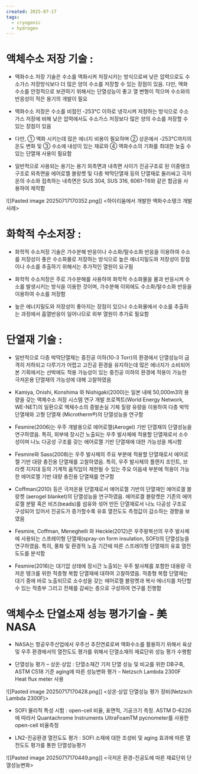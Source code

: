 ```yaml
---
created: 2025-07-17
tags:
  - cryogenic
  - hydrogen
---
```

# 액체수소 저장 기술 : 
- 액화수소 저장 기술은 수소를 액화시켜 저장시키는 방식으로써 낮은 압력으로도 수소가스 저장방식보다 더 많은 양의 수소를 저장할 수 있는 장점이 있음. 다만, 액화수소를 안정적으로 보관하기 위해서는 단열성능이 좋고 열 변형이 적으며 수소와의 반응성이 적은 용기의 개발이 필요

- 액화수소 저장은 수소를 비점인 -253℃ 이하로 냉각시켜 저장하는 방식으로 수소가스 저장에 비해 낮은 압력에서도 수소가스 저장보다 많은 양의 수소를 저장할 수 있는 장점이 있음

- 다만, ① 액화 시키는데 많은 에너지 비용이 필요하며 ② 상온에서 -253℃까지의 온도 변화 및 ③ 수소에 내성이 있는 재료와 ④ 액화수소의 기화를 최대한 늦출 수 있는 단열재 사용이 필요함

- 일반적으로 사용되는 용기는 용기 외측면과 내측면 사이가 진공구조로 된 이중탱크 구조로 외측면을 에어로젤 블랑켓 및 다층 박막단열재 등의 단열재로 둘러싸고 극저온의 수소와 접촉하는 내측면은 SUS 304, SUS 316, 6061-T6와 같은 합금을 사용하여 제작함

![[Pasted image 20250717170352.png]]
<하이리움에서 개발한 액화수소탱크 개발 사례>

# 화학적 수소저장 : 
- 화학적 수소저장 기술은 가수분해 반응이나 수소화/탈수소화 반응을 이용하여 수소를 저장성이 좋은 수소화물로 저장하는 방식으로 높은 에너지밀도와 저장성이 장점이나 수소를 추출하기 위해서는 추가적인 열원이 요구됨

- 화학적 수소저장은 주로 가수분해를 사용하여 화학적 수소화물을 물과 반응시켜 수소를 발생시키는 방식을 이용한 것이며, 가수분해 이외에도 수소화/탈수소화 반응을 이용하여 수소를 저장함

- 높은 에너지밀도와 저장성이 좋아지는 장점이 있으나 수소화물에서 수소를 추출하는 과정에서 흡열반응이 일어나므로 외부 열원이 추가로 필요함

# 단열재 기술 : 
- 일반적으로 다층 박막단열재는 중진공 이하(10-3 Torr)의 환경에서 단열성능이 급격히 저하되고 다루기가 어렵고 고진공 환경을 유지하는데 많은 에너지가 소비되어 본 기획에서는 선박에도 적용 가능성이 있는 중진공 이하의 환경에 적용이 가능한 극저온용 단열재의 가능성에 대해 고찰하였음

- Kamiya, Onishi, Konshima 와 Nishigaki(2000)는 일본 내에 50,000m3의 용량을 갖는 액체수소 저장 시스템 연구 개발 프로젝트(World Energy Network, WE-NET)의 일환으로 액체수소의 증발손실 기체 질량 유량을 이용하여 다층 박막단열재와 고형 단열재 (Microtherm®)의 단열성능을 연구함

- Fesmire(2006)는 우주 개발용으로 에어로젤(Aerogel) 기반 단열재의 단열성능을 연구하였음. 특히, 외부에 장시간 노출되는 우주 발사체에 적용할 단열재로서 소수성이며 나노 다공성 구조를 갖는 에어로젤 기반 단열재에 대한 가능성을 제시함

- Fesmire와 Sass(2008)는 우주 발사체의 주요 부분에 적용할 단열재로서 에어로젤 기반 대량 충진용 단열재를 고찰하였음. 특히, 우주 발사체의 플랜지 조인트, 브라켓 지지대 등의 기계적 움직임이 제한될 수 있는 주요 이음새 부분에 적용이 가능한 에어로젤 기반 대량 충진용 단열재를 연구함

- Coffman(2010) 등은 극저온용 단열재로서 에어로젤 기반의 단열재인 에어로겔 블랑켓 (aerogel blanket)의 단열성능을 연구하였음. 에어로겔 블랑켓은 기존의 에어로젤 분말 혹은 비즈(beads)를 섬유와 섞어 만든 단열재로서 나노 다공성 구조로 구성되어 있어서 진공도가 증가할수록 유효 열전도도 측정값이 감소하는 경향을 보였음

- Fesmire, Coffman, Meneghelli 와 Heckle(2012)은 우주왕복선의 우주 발사체에 사용되는 스프레이형 단열재(spray-on form insulation, SOFI)의 단열성능을 연구하였음. 특히, 풍화 및 환경적 노출 기간에 따른 스프레이형 단열재의 유효 열전도도를 분석함

- Fesmire(2016)는 대기압 상태에 장시간 노출되는 우주 발사체를 포함한 대용량 극저온 탱크를 위한 적층형 복합 단열재에 대하여 고찰하였음. 적층형 복합 단열재는 대기 중에 바로 노출되므로 소수성을 갖는 에어로젤 블랑켓과 복사 에너지를 차단할 수 있는 적층부 그리고 전체를 감싸는 층으로 구성하여 연구를 진행함

# 액체수소 단열소재 성능 평가기술 - 美NASA

- NASA는 항공우주산업에서 우주선 추진연료로써 액화수소를 활용하기 위해서 육상 및 우주 환경에서의 열전도도 평가를 위해서 단열소재의 재료단위 성능 평가 수행함

- 단열성능 평가 – 상온⋅상압 : 단열소재간 기저 단열 성능 및 비교를 위한 DB구축, ASTM C518 기준 aging에 따른 성능변화 평가 – Netzsch Lambda 2300F Heat flux meter 사용

![[Pasted image 20250717170428.png]]
<상온⋅상압 단열성능 평가 장비(Netzsch Lambda 2300F)>

- SOFI 물리적 특성 시험 : open-cell 비율, 표면적, 기공크기 측정. ASTM D-6226에 따라서 Quantachrome Instruments UltraFoamTM pycnometer를 사용한 open-cell 비율측정

- LN2-진공환경 열전도도 평가 : SOFI 소재에 대한 조성비 및 aging 효과에 따른 열전도도 평가를 통한 단열성능평가

![[Pasted image 20250717170449.png]]
<극저온 환경-진공도에 따른 재료단위 단열성능변화>




